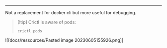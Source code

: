 ***
Not a replacement for docker cli but more useful for debugging.

>[!tip] Crictl
>Is aware of pods:
>```crictl
>crictl pods
>```

![[docs/ressources/Pasted image 20230605155926.png]]